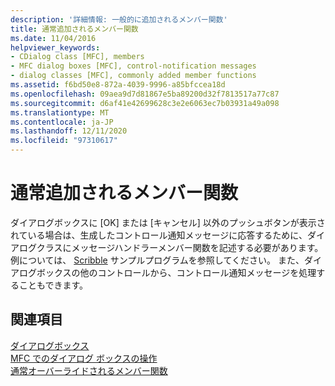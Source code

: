 ```yaml
---
description: '詳細情報: 一般的に追加されるメンバー関数'
title: 通常追加されるメンバー関数
ms.date: 11/04/2016
helpviewer_keywords:
- CDialog class [MFC], members
- MFC dialog boxes [MFC], control-notification messages
- dialog classes [MFC], commonly added member functions
ms.assetid: f6bd50e8-872a-4039-9996-a85bfccea18d
ms.openlocfilehash: 09aea9d7d81867e5ba89200d32f7813517a77c87
ms.sourcegitcommit: d6af41e42699628c3e2e6063ec7b03931a49a098
ms.translationtype: MT
ms.contentlocale: ja-JP
ms.lasthandoff: 12/11/2020
ms.locfileid: "97310617"
---
```

# <a name="commonly-added-member-functions"></a>通常追加されるメンバー関数

ダイアログボックスに [OK] または [キャンセル] 以外のプッシュボタンが表示されている場合は、生成したコントロール通知メッセージに応答するために、ダイアログクラスにメッセージハンドラーメンバー関数を記述する必要があります。 例については、 [Scribble](../overview/visual-cpp-samples.md) サンプルプログラムを参照してください。 また、ダイアログボックスの他のコントロールから、コントロール通知メッセージを処理することもできます。

## <a name="see-also"></a>関連項目

[ダイアログボックス](dialog-boxes.md)<br/>
[MFC でのダイアログ ボックスの操作](life-cycle-of-a-dialog-box.md)<br/>
[通常オーバーライドされるメンバー関数](commonly-overridden-member-functions.md)
